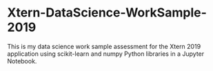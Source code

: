 # Xtern-DataScience-WorkSample-2019

This is my data science work sample assessment for the Xtern 2019 application using scikit-learn and numpy Python libraries in a Jupyter Notebook.
